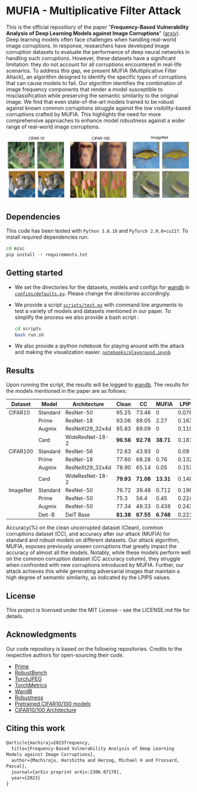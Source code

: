 # MUFIA - Multiplicative Filter Attack
This is the official repositiory of the paper "**Frequency-Based Vulnerability Analysis of Deep Learning Models against Image Corruptions**" ([arxiv](https://arxiv.org/abs/2306.07178)).
Deep learning models often face challenges when handling real-world image corruptions. In response, researchers have developed image corruption datasets to evaluate the performance of deep neural networks in handling such corruptions. However, these datasets have a significant limitation: they do not account for all corruptions encountered in real-life scenarios. To address this gap, we present MUFIA (Multiplicative Filter Attack), an algorithm designed to identify the specific types of corruptions that can cause models to fail. Our algorithm identifies the combination of image frequency components that render a model susceptible to misclassification while preserving the semantic similarity to the original image. We find that even state-of-the-art models trained to be robust against known common corruptions struggle against the low visibility-based corruptions crafted by MUFIA. This highlights the need for more comprehensive approaches to enhance model robustness against a wider range of real-world image corruptions. 

<p align="center">
    <img src="misc/mufia_samples.png"/>
</p>


## Dependencies
This code has been tested with `Python 3.8.10` and `PyTorch 2.0.0+cu117`. To install required dependencies run:

```sh
cd misc
pip install -r requirements.txt
```

## Getting started
 - We set the directories for the datasets, models and configs for [wandb](https://wandb.ai/site) in [`configs/defaults.py`](configs/defaults.py). Please change the directories accordingly.

- We provide a script [`scripts/test.py`](scripts/test.py) with command line arguments to test a variety of models and datasets mentioned in our paper. To simplify the process we also provide a bash script : 
    ```sh
    cd scripts
    bash run.sh
    ```
- We also provide a ipython notebook for playing around with the attack and making the visualization easier. [`notebooks/playground.ipynb`](notebooks/playground.ipynb)


## Results

Upon running the script, the results will be logged to [wandb](https://wandb.ai/site). The results for the models mentioned in the paper are as follows:

| Dataset  	| Model    	| Architecture     	| Clean     	| CC        	| MUFIA     	| LPIPS  	|
|----------	|----------	|------------------	|-----------	|-----------	|-----------	|--------	|
| CIFAR10  	| Standard 	| ResNet-50        	| 95.25     	| 73.46     	| 0         	| 0.076  	|
|          	| Prime    	| ResNet-18        	| 93.06     	| 89.05     	| 2.27      	| 0.163  	|
|          	| Augmix   	| ResNeXt29\_32x4d 	| 95.83     	| 89.09     	| 0         	| 0.119  	|
|          	| Card     	| WideResNet-18-2  	| **96.56** 	| **92.78** 	| **38.71** 	| 0.181  	|
| CIFAR100 	| Standard 	| ResNet-56        	| 72.63     	| 43.93     	| 0         	| 0.09   	|
|          	| Prime    	| ResNet-18        	| 77.60     	| 68.28     	| 0.76      	| 0.132  	|
|          	| Augmix   	| ResNeXt29\_32x4d 	| 78.90     	| 65.14     	| 0.05      	| 0.1536 	|
|          	| Card     	| WideResNet-18-2  	| **79.93** 	| **71.08** 	| **13.31** 	| 0.148  	|
| ImageNet 	| Standard 	| ResNet-50        	| 76.72     	| 39.48     	| 0.712     	| 0.196  	|
|          	| Prime    	| ResNet-50        	| 75.3      	| 56.4      	| 0.45      	| 0.224  	|
|          	| Augmix   	| ResNet-50        	| 77.34     	| 49.33     	| 0.438     	| 0.243  	|
|          	| Deit-B   	| DeiT Base        	| **81.38** 	| **67.55** 	| **6.748** 	| 0.221  	|

Accuracy(%) on the clean uncorrupted dataset (Clean), common corruptions dataset (CC), and accuracy after our attack (MUFIA) for standard and robust models on different datasets. Our attack algorithm, MUFIA, exposes previously unseen corruptions that greatly impact the accuracy of almost all the models. Notably, while these models perform well on the common corruption dataset (CC accuracy column), they struggle when confronted with new corruptions introduced by MUFIA. Further, our attack achieves this while generating adversarial images that maintain a high degree of semantic similarity, as indicated by the LPIPS values.

## License
This project is licensed under the MIT License - see the LICENSE.md file for details.

## Acknowledgments
Our code repository is based on the following repositories. Credits to the respective authors for open-sourcing their code.
* [Prime](https://github.com/amodas/PRIME-augmentations)
* [RobustBench](https://robustbench.github.io/)
* [TorchJPEG](https://torchjpeg.readthedocs.io/en/latest/#)
* [TorchMetrics](https://torchmetrics.readthedocs.io/en/stable/)
* [WandB](https://wandb.ai/site)
* [Robustness](https://github.com/MadryLab/robustness)
* [Pretrained CIFAR10/100 models](https://github.com/chenyaofo/pytorch-cifar-models)
* [CIFAR10/100 Architecture](https://github.com/kuangliu/pytorch-cifar)

## Citing this work

```
@article{machiraju2023frequency,
  title={Frequency-Based Vulnerability Analysis of Deep Learning Models against Image Corruptions},
  author={Machiraju, Harshitha and Herzog, Michael H and Frossard, Pascal},
  journal={arXiv preprint arXiv:2306.07178},
  year={2023}
}
```